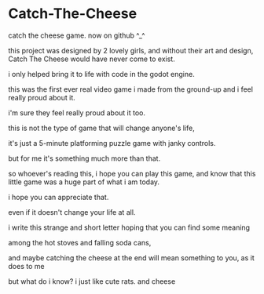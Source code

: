 # Catch-The-Cheese
catch the cheese game. now on github ^_^

this project was designed by 2 lovely girls, and without their art and design, Catch The Cheese would have never come to exist.

i only helped bring it to life with code in the godot engine.

this was the first ever real video game i made from the ground-up and i feel really proud about it.

i'm sure they feel really proud about it too. 

this is not the type of game that will change anyone's life,

it's just a 5-minute platforming puzzle game with janky controls.

but for me it's something much more than that.


so whoever's reading this, i hope you can play this game, and know that this little game was a huge part of what i am today.


i hope you can appreciate that. 


even if it doesn't change your life at all. 


i write this strange and short letter hoping that you can find some meaning 


among the hot stoves and falling soda cans,


and maybe catching the cheese at the end will mean something to you, as it does to me 


but what do i know? i just like cute rats. and cheese
